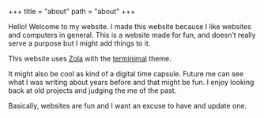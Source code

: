 +++
title = "about"
path = "about"
+++

Hello! Welcome to my website. I made this website because I like websites and computers in general. This is a website made for fun, and doesn’t really serve a purpose but I might add things to it.

This website uses [Zola](https://www.getzola.org/) with the [terminimal](https://github.com/pawroman/zola-theme-terminimal) theme.

It might also be cool as kind of a digital time capsule. Future me can see what I was writing about years before and that might be fun. I enjoy looking back at old projects and judging the me of the past.

Basically, websites are fun and I want an excuse to have and update one.
